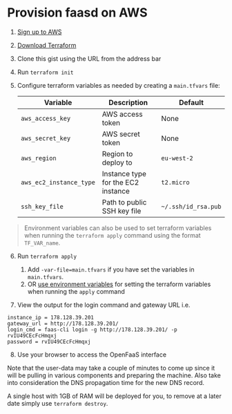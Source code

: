 # Provision faasd on AWS

1) [Sign up to AWS](https://portal.aws.amazon.com/billing/signup)
2) [Download Terraform](https://www.terraform.io)
3) Clone this gist using the URL from the address bar
4) Run `terraform init`
5) Configure terraform variables as needed by creating a `main.tfvars` file:

   | Variable     | Description         | Default         |
   | ------------ | ------------------- | --------------- |
   | `aws_access_key` | AWS access token | None |
   | `aws_secret_key` | AWS secret token | None |
   | `aws_region` | Region to deploy to | `eu-west-2`
   | `aws_ec2_instance_type` | Instance type for the EC2 instance | `t2.micro` |
   | `ssh_key_file` | Path to public SSH key file |`~/.ssh/id_rsa.pub` |

> Environment variables can also be used to set terraform variables when running the `terraform apply` command using the format `TF_VAR_name`.

6) Run `terraform apply`
   1) Add `-var-file=main.tfvars` if you have set the variables in `main.tfvars`.
   2) OR [use environment variables](https://www.terraform.io/docs/commands/environment-variables.html#tf_var_name) for setting the terraform variables when running the `apply` command

7) View the output for the login command and gateway URL i.e.

```
instance_ip = 178.128.39.201
gateway_url = http://178.128.39.201/
login_cmd = faas-cli login -g http://178.128.39.201/ -p rvIU49CEcFcHmqxj
password = rvIU49CEcFcHmqxj
```
8) Use your browser to access the OpenFaaS interface

Note that the user-data may take a couple of minutes to come up since it will be pulling in various components and preparing the machine. 
Also take into consideration the DNS propagation time for the new DNS record.

A single host with 1GB of RAM will be deployed for you, to remove at a later date simply use `terraform destroy`.
